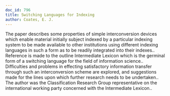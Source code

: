```yaml
---
doc_id: 796
title: Switching Languages for Indexing
author: Coates, E. J.
---
```


The paper describes some properties of simple interconversion devices which
enable material initially subject indexed by a particular indexing system to be
made available to other institutions using different indexing languages in such 
a form as to be readily integrated into their indexes.. Reference is made to the
outline Intermediate Lexicon which is the germinal form of a switching language
for the field of information science.. Difficulties and problems in effecting 
satisfactory information transfer through such an interconversion scheme are
explored, and suggestions made for the lines upon which further research needs
to be undertaken.. The author was the Classification Research Group 
representative on the international working party concerned with the 
Intermediate Lexicon..